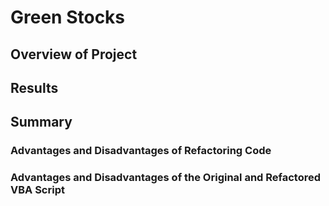 # Green Stocks

## Overview of Project

## Results

## Summary

### Advantages and Disadvantages of Refactoring Code

### Advantages and Disadvantages of the Original and Refactored VBA Script
